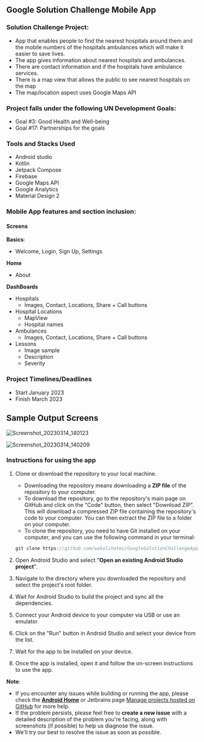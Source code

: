 ## Google Solution Challenge Mobile App
### Solution Challenge Project:
- App that enables people to find the nearest hospitals around them and the mobile numbers of the hospitals ambulances which will make it easier to save lives.
- The app gives information about nearest hospitals and ambulances.
- There are contact information and if the hospitals have ambulance services.
- There is a map view that allows the public to see nearest hospitals on the map
- The map/location aspect uses Google Maps API

### Project falls under the following UN Development Goals:
- Goal #3: Good Health and Well-being
- Goal #17: Partnerships for the goals

### Tools and Stacks Used
- Android studio
- Kotlin
- Jetpack Compose
- Firebase
- Google Maps API
- Google Analytics
- Material Design 2

### Mobile App features and section inclusion:
#### Screens
**Basics**:
- Welcome, Login, Sign Up, Settings

**Home** 
- About 

**DashBoards**
- Hospitals 
   - Images, Contact, Locations, Share + Call buttons
- Hospital Locations
   - MapView
   - Hospital names
- Ambulances
   - Images, Contact, Locations, Share + Call buttons
- Lessons 
   - Image sample
   - Description
   - Severity

### Project Timelines/Deadlines
- Start January 2023
- Finish March 2023

## Sample Output Screens

![Screenshot_20230314_140123](https://user-images.githubusercontent.com/77758884/224985450-7b125604-4bb6-4723-9d98-9c0d0c655226.png)

![Screenshot_20230314_140209](https://user-images.githubusercontent.com/77758884/224985499-5af4bc17-8458-46b0-89d3-c55a453463f2.png)



### Instructions for using the app
1. Clone or download the repository to your local machine.
   - Downloading the repository means downloading a **ZIP file** of the repository to your computer.
   - To download the repository, go to the repository's main page on GitHub and click on the "Code" button, then select "Download ZIP". This will download a compressed ZIP file containing the repository's code to your computer. You can then extract the ZIP file to a folder on your computer.
   - To clone the repository, you need to have Git installed on your computer, and you can use the following command in your terminal:

   ```kt
   git clone https://github.com/wakoliVotes/GoogleSolutionChallengeApp.git
   
   ```
2. Open Android Studio and select "**Open an existing Android Studio project**".
3. Navigate to the directory where you downloaded the repository and select the project's root folder.
4. Wait for Android Studio to build the project and sync all the dependencies.
5. Connect your Android device to your computer via USB or use an emulator.
6. Click on the "Run" button in Android Studio and select your device from the list.
7. Wait for the app to be installed on your device.
8. Once the app is installed, open it and follow the on-screen instructions to use the app.

**Note**: 
- If you encounter any issues while building or running the app, please check the **[Android Home](https://developer.android.com/studio)** or Jetbrains page [Manage projects hosted on GitHub](https://www.jetbrains.com/help/idea/manage-projects-hosted-on-github.html) for more help.
- If the problem persists, please feel free to **create a new issue** with a detailed description of the problem you're facing, along with screenshots (if possible) to help us diagnose the issue.
- We'll try our best to resolve the issue as soon as possible.





